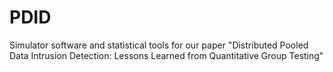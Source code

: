 # PDID
Simulator software and statistical tools for our paper "Distributed Pooled Data Intrusion Detection: Lessons Learned from Quantitative Group Testing"
